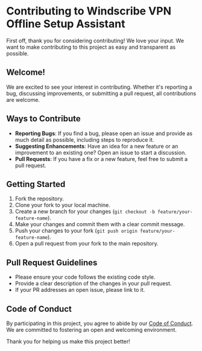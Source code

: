 # Contributing to Windscribe VPN Offline Setup Assistant

First off, thank you for considering contributing! We love your input. We want to make contributing to this project as easy and transparent as possible.

## Welcome!

We are excited to see your interest in contributing. Whether it's reporting a bug, discussing improvements, or submitting a pull request, all contributions are welcome.

## Ways to Contribute

-   **Reporting Bugs**: If you find a bug, please open an issue and provide as much detail as possible, including steps to reproduce it.
-   **Suggesting Enhancements**: Have an idea for a new feature or an improvement to an existing one? Open an issue to start a discussion.
-   **Pull Requests**: If you have a fix or a new feature, feel free to submit a pull request.

## Getting Started

1.  Fork the repository.
2.  Clone your fork to your local machine.
3.  Create a new branch for your changes (`git checkout -b feature/your-feature-name`).
4.  Make your changes and commit them with a clear commit message.
5.  Push your changes to your fork (`git push origin feature/your-feature-name`).
6.  Open a pull request from your fork to the main repository.

## Pull Request Guidelines

-   Please ensure your code follows the existing code style.
-   Provide a clear description of the changes in your pull request.
-   If your PR addresses an open issue, please link to it.

## Code of Conduct

By participating in this project, you agree to abide by our [Code of Conduct](CODE_OF_CONDUCT.md). We are committed to fostering an open and welcoming environment.

Thank you for helping us make this project better! 